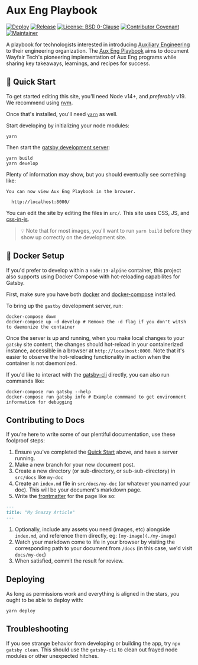 # Aux Eng Playbook

[![Deploy](https://github.com/wayfair-incubator/aux-eng-playbook/actions/workflows/deploy.yml/badge.svg?branch=main)](https://github.com/wayfair-incubator/aux-eng-playbook/actions/workflows/deploy.yml)
[![Release](https://img.shields.io/github/v/release/wayfair-incubator/aux-eng-playbook?display_name=tag)](https://github.com/wayfair-incubator/aux-eng-playbook/releases)
[![License: BSD
0-Clause](https://img.shields.io/badge/License-BSD%200--Clause-orange.svg)](LICENSE)
[![Contributor
Covenant](https://img.shields.io/badge/Contributor%20Covenant-2.0-24B8EE.svg)](CODE_OF_CONDUCT.md)
[![Maintainer](https://img.shields.io/badge/Maintainer-Wayfair-7F187F)](https://wayfair.github.io)

A playbook for technologists interested in introducing [Auxiliary
Engineering](https://www.aboutwayfair.com/tech-innovation/what-is-auxiliary-engineering)
to their engineering organization. The [Aux Eng
Playbook](https://github.com/wayfair-incubator/aux-eng-playbook) aims to
document Wayfair Tech's pioneering implementation of Aux Eng programs while
sharing key takeaways, learnings, and recipes for success.

## 🚀 Quick Start

To get started editing this site, you'll need Node v14+, and _preferably_ v19.
We recommend using [nvm](https://github.com/nvm-sh/nvm).

Once that's installed, you'll need [`yarn`](https://yarnpkg.com/) as well.

Start developing by initializing your node modules:

```shell
yarn
```

Then start the [gatsby development server](https://www.gatsbyjs.com/docs/):

```shell
yarn build
yarn develop
```

Plenty of information may show, but you should eventually see something like:

```shell
You can now view Aux Eng Playbook in the browser.

  http://localhost:8000/

```

You can edit the site by editing the files in `src/`. This site uses CSS, JS,
and [css-in-js](https://cssinjs.org/).

> 💡 Note that for most images, you'll want to run `yarn build` before they show
> up correctly on the development site.

## 🐳 Docker Setup

If you'd prefer to develop within a `node:19-alpine` container, this project
also supports using Docker Compose with hot-reloading capabilites for Gatsby.

First, make sure you have both [docker](https://docs.docker.com/engine/install/)
and [docker-compose](https://docs.docker.com/compose/install/) installed.

To bring up the `gastby` development server, run:

```shell
docker-compose down
docker-compose up -d develop # Remove the -d flag if you don't witsh to daemonize the container
```

Once the server is up and running, when you make local changes to your `gatsby`
site content, the changes should hot-reload in your containerized instance,
accessible in a browser at `http://localhost:8000`. Note that it's easier to
observe the hot-reloading functionality in action when the container is not
daemonized.

If you'd like to interact with the
[gatsby-cli](https://www.gatsbyjs.com/docs/reference/gatsby-cli/) directly, you
can also run commands like:

```shell
docker-compose run gatsby --help
docker-compose run gatsby info # Example commmand to get environment information for debugging
```

## Contributing to Docs

If you're here to write some of our plentiful documentation, use these foolproof
steps:

1. Ensure you've completed the [Quick Start](#-quick-start) above, and have a
   server running.
1. Make a new branch for your new document post.
1. Create a new directory (or sub-directory, or sub-sub-directory) in `src/docs`
   like `my-doc`
1. Create an `index.md` file in `src/docs/my-doc` (or whatever you named your
   doc). This will be your document's markdown page.
1. Write the [frontmatter](https://github.com/remarkjs/remark-frontmatter#use)
   for the page like so:

```markdown
---
title: "My Snazzy Article"
---
```

1. Optionally, include any assets you need (images, etc) alongside `index.md`,
   and reference them directly, eg: `[my-image](./my-image)`
1. Watch your markdown come to life in your browser by visiting the
   corresponding path to your document from `/docs` (in this case, we'd visit
   `docs/my-doc`)
1. When satisfied, commit the result for review.

## Deploying

As long as permissions work and everything is aligned in the stars, you ought to
be able to deploy with:

```shell
yarn deploy
```

## Troubleshooting

If you see strange behavior from developing or building the app, try `npx gatsby
clean`. This should use the `gatsby-cli` to clean out frayed node modules or
other unexpected hitches.
